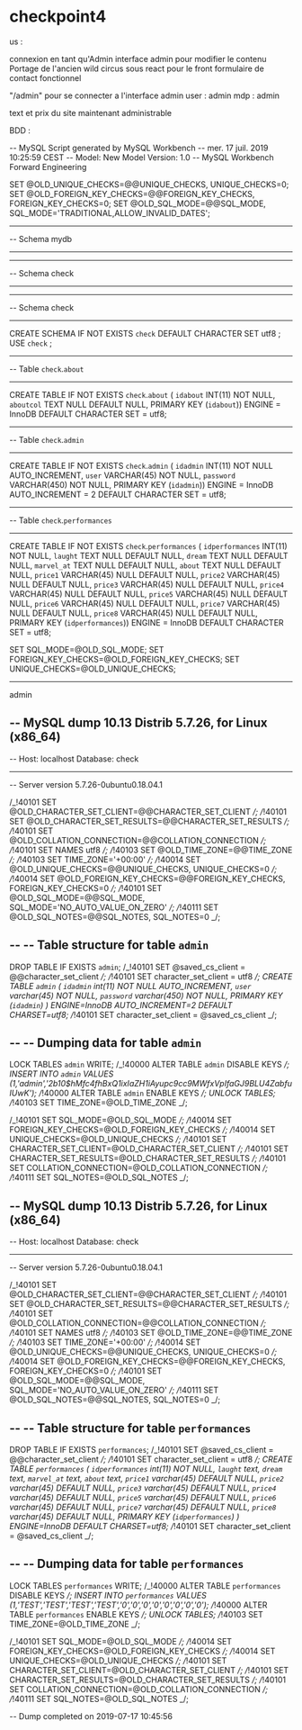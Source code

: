 # checkpoint4

us :

connexion en tant qu'Admin
interface admin pour modifier le contenu
Portage de l'ancien wild circus sous react pour le front
formulaire de contact fonctionnel

"/admin" pour se connecter a l'interface admin
user : admin
mdp : admin

text et prix du site maintenant administrable

BDD :

-- MySQL Script generated by MySQL Workbench
-- mer. 17 juil. 2019 10:25:59 CEST
-- Model: New Model Version: 1.0
-- MySQL Workbench Forward Engineering

SET @OLD_UNIQUE_CHECKS=@@UNIQUE_CHECKS, UNIQUE_CHECKS=0;
SET @OLD_FOREIGN_KEY_CHECKS=@@FOREIGN_KEY_CHECKS, FOREIGN_KEY_CHECKS=0;
SET @OLD_SQL_MODE=@@SQL_MODE, SQL_MODE='TRADITIONAL,ALLOW_INVALID_DATES';

---

-- Schema mydb

---

---

-- Schema check

---

---

-- Schema check

---

CREATE SCHEMA IF NOT EXISTS `check` DEFAULT CHARACTER SET utf8 ;
USE `check` ;

---

-- Table `check`.`about`

---

CREATE TABLE IF NOT EXISTS `check`.`about` (
`idabout` INT(11) NOT NULL,
`aboutcol` TEXT NULL DEFAULT NULL,
PRIMARY KEY (`idabout`))
ENGINE = InnoDB
DEFAULT CHARACTER SET = utf8;

---

-- Table `check`.`admin`

---

CREATE TABLE IF NOT EXISTS `check`.`admin` (
`idadmin` INT(11) NOT NULL AUTO_INCREMENT,
`user` VARCHAR(45) NOT NULL,
`password` VARCHAR(450) NOT NULL,
PRIMARY KEY (`idadmin`))
ENGINE = InnoDB
AUTO_INCREMENT = 2
DEFAULT CHARACTER SET = utf8;

---

-- Table `check`.`performances`

---

CREATE TABLE IF NOT EXISTS `check`.`performances` (
`idperformances` INT(11) NOT NULL,
`laught` TEXT NULL DEFAULT NULL,
`dream` TEXT NULL DEFAULT NULL,
`marvel_at` TEXT NULL DEFAULT NULL,
`about` TEXT NULL DEFAULT NULL,
`price1` VARCHAR(45) NULL DEFAULT NULL,
`price2` VARCHAR(45) NULL DEFAULT NULL,
`price3` VARCHAR(45) NULL DEFAULT NULL,
`price4` VARCHAR(45) NULL DEFAULT NULL,
`price5` VARCHAR(45) NULL DEFAULT NULL,
`price6` VARCHAR(45) NULL DEFAULT NULL,
`price7` VARCHAR(45) NULL DEFAULT NULL,
`price8` VARCHAR(45) NULL DEFAULT NULL,
PRIMARY KEY (`idperformances`))
ENGINE = InnoDB
DEFAULT CHARACTER SET = utf8;

SET SQL_MODE=@OLD_SQL_MODE;
SET FOREIGN_KEY_CHECKS=@OLD_FOREIGN_KEY_CHECKS;
SET UNIQUE_CHECKS=@OLD_UNIQUE_CHECKS;

---

admin

## -- MySQL dump 10.13 Distrib 5.7.26, for Linux (x86_64)

-- Host: localhost Database: check

---

-- Server version 5.7.26-0ubuntu0.18.04.1

/_!40101 SET @OLD_CHARACTER_SET_CLIENT=@@CHARACTER_SET_CLIENT _/;
/_!40101 SET @OLD_CHARACTER_SET_RESULTS=@@CHARACTER_SET_RESULTS _/;
/_!40101 SET @OLD_COLLATION_CONNECTION=@@COLLATION_CONNECTION _/;
/_!40101 SET NAMES utf8 _/;
/_!40103 SET @OLD_TIME_ZONE=@@TIME_ZONE _/;
/_!40103 SET TIME_ZONE='+00:00' _/;
/_!40014 SET @OLD_UNIQUE_CHECKS=@@UNIQUE_CHECKS, UNIQUE_CHECKS=0 _/;
/_!40014 SET @OLD_FOREIGN_KEY_CHECKS=@@FOREIGN_KEY_CHECKS, FOREIGN_KEY_CHECKS=0 _/;
/_!40101 SET @OLD_SQL_MODE=@@SQL_MODE, SQL_MODE='NO_AUTO_VALUE_ON_ZERO' _/;
/_!40111 SET @OLD_SQL_NOTES=@@SQL_NOTES, SQL_NOTES=0 _/;

--
-- Table structure for table `admin`
--

DROP TABLE IF EXISTS `admin`;
/_!40101 SET @saved_cs_client = @@character_set_client _/;
/_!40101 SET character_set_client = utf8 _/;
CREATE TABLE `admin` (
`idadmin` int(11) NOT NULL AUTO_INCREMENT,
`user` varchar(45) NOT NULL,
`password` varchar(450) NOT NULL,
PRIMARY KEY (`idadmin`)
) ENGINE=InnoDB AUTO_INCREMENT=2 DEFAULT CHARSET=utf8;
/_!40101 SET character_set_client = @saved_cs_client _/;

--
-- Dumping data for table `admin`
--

LOCK TABLES `admin` WRITE;
/_!40000 ALTER TABLE `admin` DISABLE KEYS _/;
INSERT INTO `admin` VALUES (1,'admin','$2b$10\$hMfc4fhBxQ1ixIaZH1iAyupc9cc9MWfxVpIfaGJ9BLU4ZabfuIUwK');
/_!40000 ALTER TABLE `admin` ENABLE KEYS _/;
UNLOCK TABLES;
/_!40103 SET TIME_ZONE=@OLD_TIME_ZONE _/;

/_!40101 SET SQL_MODE=@OLD_SQL_MODE _/;
/_!40014 SET FOREIGN_KEY_CHECKS=@OLD_FOREIGN_KEY_CHECKS _/;
/_!40014 SET UNIQUE_CHECKS=@OLD_UNIQUE_CHECKS _/;
/_!40101 SET CHARACTER_SET_CLIENT=@OLD_CHARACTER_SET_CLIENT _/;
/_!40101 SET CHARACTER_SET_RESULTS=@OLD_CHARACTER_SET_RESULTS _/;
/_!40101 SET COLLATION_CONNECTION=@OLD_COLLATION_CONNECTION _/;
/_!40111 SET SQL_NOTES=@OLD_SQL_NOTES _/;

## -- MySQL dump 10.13 Distrib 5.7.26, for Linux (x86_64)

-- Host: localhost Database: check

---

-- Server version 5.7.26-0ubuntu0.18.04.1

/_!40101 SET @OLD_CHARACTER_SET_CLIENT=@@CHARACTER_SET_CLIENT _/;
/_!40101 SET @OLD_CHARACTER_SET_RESULTS=@@CHARACTER_SET_RESULTS _/;
/_!40101 SET @OLD_COLLATION_CONNECTION=@@COLLATION_CONNECTION _/;
/_!40101 SET NAMES utf8 _/;
/_!40103 SET @OLD_TIME_ZONE=@@TIME_ZONE _/;
/_!40103 SET TIME_ZONE='+00:00' _/;
/_!40014 SET @OLD_UNIQUE_CHECKS=@@UNIQUE_CHECKS, UNIQUE_CHECKS=0 _/;
/_!40014 SET @OLD_FOREIGN_KEY_CHECKS=@@FOREIGN_KEY_CHECKS, FOREIGN_KEY_CHECKS=0 _/;
/_!40101 SET @OLD_SQL_MODE=@@SQL_MODE, SQL_MODE='NO_AUTO_VALUE_ON_ZERO' _/;
/_!40111 SET @OLD_SQL_NOTES=@@SQL_NOTES, SQL_NOTES=0 _/;

--
-- Table structure for table `performances`
--

DROP TABLE IF EXISTS `performances`;
/_!40101 SET @saved_cs_client = @@character_set_client _/;
/_!40101 SET character_set_client = utf8 _/;
CREATE TABLE `performances` (
`idperformances` int(11) NOT NULL,
`laught` text,
`dream` text,
`marvel_at` text,
`about` text,
`price1` varchar(45) DEFAULT NULL,
`price2` varchar(45) DEFAULT NULL,
`price3` varchar(45) DEFAULT NULL,
`price4` varchar(45) DEFAULT NULL,
`price5` varchar(45) DEFAULT NULL,
`price6` varchar(45) DEFAULT NULL,
`price7` varchar(45) DEFAULT NULL,
`price8` varchar(45) DEFAULT NULL,
PRIMARY KEY (`idperformances`)
) ENGINE=InnoDB DEFAULT CHARSET=utf8;
/_!40101 SET character_set_client = @saved_cs_client _/;

--
-- Dumping data for table `performances`
--

LOCK TABLES `performances` WRITE;
/_!40000 ALTER TABLE `performances` DISABLE KEYS _/;
INSERT INTO `performances` VALUES (1,'TEST','TEST','TEST','TEST','0','0','0','0','0','0','0','0');
/_!40000 ALTER TABLE `performances` ENABLE KEYS _/;
UNLOCK TABLES;
/_!40103 SET TIME_ZONE=@OLD_TIME_ZONE _/;

/_!40101 SET SQL_MODE=@OLD_SQL_MODE _/;
/_!40014 SET FOREIGN_KEY_CHECKS=@OLD_FOREIGN_KEY_CHECKS _/;
/_!40014 SET UNIQUE_CHECKS=@OLD_UNIQUE_CHECKS _/;
/_!40101 SET CHARACTER_SET_CLIENT=@OLD_CHARACTER_SET_CLIENT _/;
/_!40101 SET CHARACTER_SET_RESULTS=@OLD_CHARACTER_SET_RESULTS _/;
/_!40101 SET COLLATION_CONNECTION=@OLD_COLLATION_CONNECTION _/;
/_!40111 SET SQL_NOTES=@OLD_SQL_NOTES _/;

-- Dump completed on 2019-07-17 10:45:56
